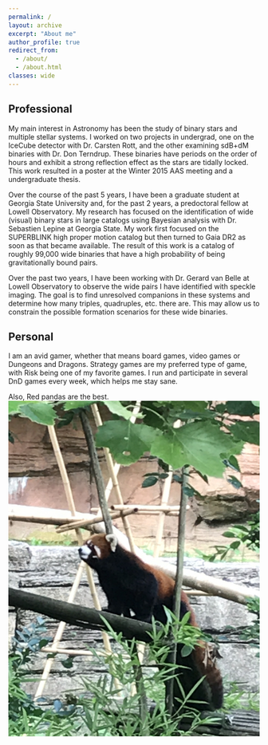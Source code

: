```yaml
---
permalink: /
layout: archive
excerpt: "About me"
author_profile: true
redirect_from: 
  - /about/
  - /about.html
classes: wide
---
```

## Professional

My main interest in Astronomy has been the study of binary stars and multiple stellar systems.  I worked on two projects in undergrad, one on the IceCube detector with Dr. Carsten Rott, and the other examining sdB+dM binaries with Dr. Don Terndrup.  These binaries have periods on the order of hours and exhibit a strong reflection effect as the stars are tidally locked.  This work resulted in a poster at the Winter 2015 AAS meeting and a undergraduate thesis.

Over the course of the past 5 years, I have been a graduate student at Georgia State University and, for the past 2 years, a predoctoral fellow at Lowell Observatory.  My research has focused on the identification of wide (visual) binary stars in large catalogs using Bayesian analysis with Dr. Sebastien Lepine at Georgia State.  My work first focused on the SUPERBLINK high proper motion catalog but then turned to Gaia DR2 as soon as that became available.  The result of this work is a catalog of roughly 99,000 wide binaries that have a high probability of being gravitationally bound pairs.  

Over the past two years, I have been working with Dr. Gerard van Belle at Lowell Observatory to observe the wide pairs I have identified with speckle imaging.  The goal is to find unresolved companions in these systems and determine how many triples, quadruples, etc. there are.  This may allow us to constrain the possible formation scenarios for these wide binaries.


## Personal
I am an avid gamer, whether that means board games, video games or Dungeons and Dragons.  Strategy games are my preferred type of game, with Risk being one of my favorite games.  I run and participate in several DnD games every week, which helps me stay sane.  

Also, Red pandas are the best.
<img src="../images/red_panda_cbus_zoo_2.jpg" alt="Red panda at Columbus zoo" class="center">
